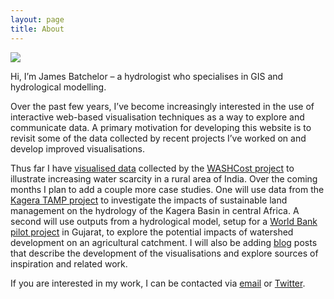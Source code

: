 ```yaml
---
layout: page
title: About
---
```


<img class="image-right" src="../assets/images/me.JPG"> 

Hi, I’m James Batchelor – a hydrologist who specialises in GIS and hydrological modelling. 

Over the past few years, I’ve become increasingly interested in the use of interactive web-based visualisation techniques as a way to explore and communicate data. A primary motivation for developing this website is to revisit some of the data collected by recent projects I’ve worked on and develop improved visualisations. 

Thus far I have <a href="../case-studies/visualising-water-scarcity.html">visualised data</a> collected by the <a href="http://www.ircwash.org/washcost">WASHCost project</a> to illustrate increasing water scarcity in a rural area of India.  Over the coming months I plan to add a couple more case studies. One will use data from the <a href="http://www.fao.org/in-action/kagera/home/en/">Kagera TAMP project</a> to investigate the impacts of sustainable land management on the hydrology of the Kagera Basin in central Africa. A second will use outputs from a hydrological model, setup for a <a href="http://www.profor.info/knowledge/institutional-analysis-and-landscape-level-planning-guidelines-watershed-development-india">World Bank pilot project</a> in Gujarat, to explore the potential impacts of watershed development on an agricultural catchment. I will also be adding <a href="../blog/index.html">blog</a> posts that describe the development of the visualisations and explore sources of inspiration and related work. 

If you are interested in my work, I can be contacted via <a href="mailto:jamesbatchelor@outlook.com">email</a> or <a href="https://twitter.com/Aqua_Vis">Twitter</a>.

